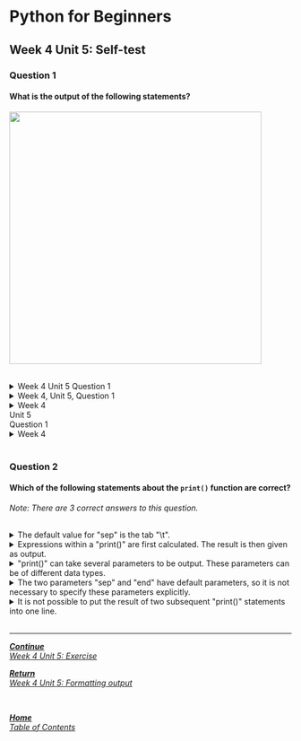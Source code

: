 # Python for Beginners

## Week 4 Unit 5: Self-test

### Question 1

#### What is the output of the following statements?

<img src=selftest/week4_unit5_f1.png width="450"><br><br>

<details>
	<summary>Week 4 Unit 5 Question 1</summary>
	<img  src="selftest/cross.png" width="25">
</details>


<details>
	<summary>Week 4, Unit 5, Question 1</summary>
	<img  src="selftest/cross.png" width="25">
</details>


<details>
	<summary>Week 4<br> Unit 5 <br>Question 1</summary>
	<img  src="selftest/check.png" width="25">
</details>


<details>
	<summary>Week 4</summary>
	<img  src="selftest/cross.png" width="25">
</details>

<br>

### Question 2

#### Which of the following statements about the ```print()``` function are correct?

*Note: There are 3 correct answers to this question.*

<br>

<details>
	<summary>The default value for "sep" is the tab "\t". </summary>
	<img  src="selftest/cross.png" width="25">
</details>


<details>
	<summary>Expressions within a "print()" are first calculated. The result is then given as output.</summary>
	<img  src="selftest/check.png" width="25">
</details>


<details>
	<summary>"print()" can take several parameters to be output. These parameters can be of different data types.</summary>
	<img  src="selftest/check.png" width="25">
</details>


<details>
	<summary>The two parameters "sep" and "end" have default parameters, so it is not necessary to specify these parameters explicitly.</summary>
	<img  src="selftest/check.png" width="25">
</details>


<details>
	<summary>It is not possible to put the result of two subsequent "print()" statements into one line.</summary>
	<img  src="selftest/cross.png" width="25">
</details>

<br>

---

[***Continue*** <br> *Week 4 Unit 5: Exercise*](week4_unit5_exercise.md)

[***Return*** <br> *Week 4 Unit 5: Formatting output*](week4_unit5_formatting_output.md)

<br>

[***Home*** <br>*Table of Contents*](home.md)
